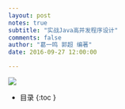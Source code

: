 ```yaml
---
layout: post
notes: true
subtitle: "实战Java高并发程序设计"
comments: false
author: "葛一鸣 郭超 编著"
date: 2016-09-27 12:00:00

---
```



![](/img/notes/java/java8Lambdas/high_concurrent_programming.jpg)

*   目录
{:toc }
